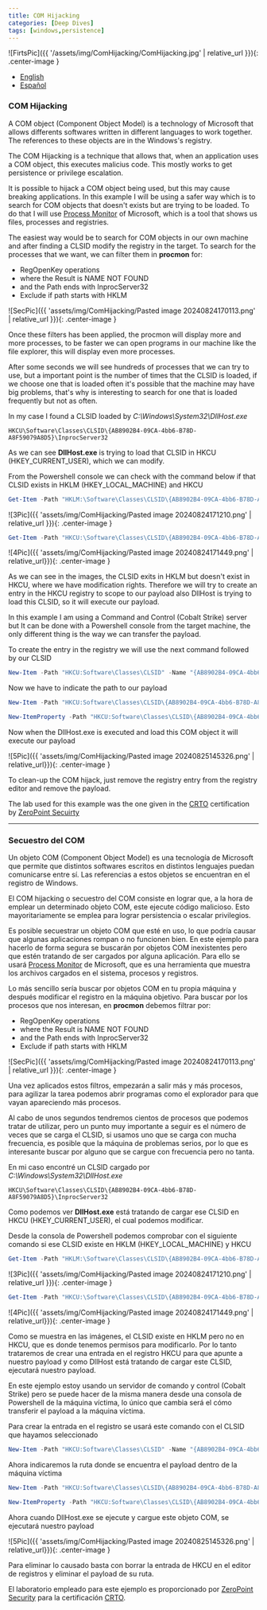 ```yaml
---
title: COM Hijacking
categories: [Deep Dives]
tags: [windows,persistence]
---
```



![FirtsPic]({{ '/assets/img/ComHijacking/ComHijacking.jpg' | relative_url }}){: .center-image } 

- [English](#com-hijacking)
- [Español](#secuestro-del-com)


### COM Hijacking

A COM object (Component Object Model) is a technology of Microsoft that allows differents softwares written in different languages to work together. The references to these objects are in the Windows's registry.

The COM Hijacking is a technique that allows that, when an application uses a COM object, this executes malicius code. This mostly works to get persistence or privilege escalation. 

It is possible to hijack a COM object being used, but this may cause breaking applications. In this example I will be using a safer way which is to search for COM objects that doesn't exists but are trying to be loaded. To do that I will use [Process Monitor](https://learn.microsoft.com/en-us/sysinternals/downloads/procmon) of Microsoft, which is a tool that shows us files, processes and registries.

The easiest way would be to search for COM objects in our own machine and after finding a CLSID modify the registry in the target.
To search for the processes that we want, we can filter them in **procmon** for:

- RegOpenKey operations
- where the Result is NAME NOT FOUND
- and the Path ends with InprocServer32
- Exclude if path starts with HKLM

![SecPic]({{ 'assets/img/ComHijacking/Pasted image 20240824170113.png' | relative_url }}){: .center-image }

Once these filters has been applied, the procmon will display more and more processes, to be faster we can open programs in our machine like the file explorer, this will display even more processes.

After some seconds we will see hundreds of processes that we can try to use, but a important point is the number of times that the CLSID is loaded, if we choose one that is loaded often it's possible that the machine may have big problems, that's why is interesting to search for one that is loaded frequently but not as often.

In my case I found a CLSID loaded by *C:\\Windows\System32\DllHost.exe* 

```
HKCU\Software\Classes\CLSID\{AB8902B4-09CA-4bb6-B78D-A8F59079A8D5}\InprocServer32
`````

As we can see **DllHost.exe** is trying to load that CLSID in HKCU (HKEY\_CURRENT\_USER), which we can modify.

From the Powershell console we can check with the command below if that CLSID exists in HKLM (HKEY_LOCAL_MACHINE) and HKCU

````powershell
Get-Item -Path "HKLM:\Software\Classes\CLSID\{AB8902B4-09CA-4bb6-B78D-A8F59079A8D5}\InprocServer32"
`````

![3Pic]({{ 'assets/img/ComHijacking/Pasted image 20240824171210.png' | relative_url }}){: .center-image }

````powershell
Get-Item -Path "HKCU:\Software\Classes\CLSID\{AB8902B4-09CA-4bb6-B78D-A8F59079A8D5}\InprocServer32"
`````

![4Pic]({{ 'assets/img/ComHijacking/Pasted image 20240824171449.png' | relative_url}}){: .center-image }

As we can see in the images, the CLSID exits in HKLM but doesn't exist in HKCU, where we have modification rights.
Therefore we will try to create an entry in the HKCU registry to scope to our payload also DllHost is trying to load this CLSID, so it will execute our payload.

In this example I am using a Command and Control (Cobalt Strike) server but It can be done with a Powershell console from the target machine, the only different thing is the way we can transfer the payload.

To create the entry in the registry we will use the next command followed by our CLSID

````powershell
New-Item -Path "HKCU:Software\Classes\CLSID" -Name "{AB8902B4-09CA-4bb6-B78D-A8F59079A8D5}"
`````

Now we have to indicate the path to our payload

````powershell
New-Item -Path "HKCU:Software\Classes\CLSID\{AB8902B4-09CA-4bb6-B78D-A8F59079A8D5}" -Name "InprocServer32" -Value "C:\Windows\Temp\http_x64.dll"
`````

````powershell
New-ItemProperty -Path "HKCU:Software\Classes\CLSID\{AB8902B4-09CA-4bb6-B78D-A8F59079A8D5}\InprocServer32" -Name "ThreadingModel" -Value "Both"
`````

Now when the DllHost.exe is executed and load this COM object it will execute our payload

![5Pic]({{ 'assets/img/ComHijacking/Pasted image 20240825145326.png' | relative_url}}){: .center-image }

To clean-up the COM hijack, just remove the registry entry from the registry editor and remove the payload.

The lab used for this example was the one given in the [CRTO](https://training.zeropointsecurity.co.uk/courses/red-team-ops) certification by [ZeroPoint Secuirty](https://training.zeropointsecurity.co.uk/)

---

### Secuestro del COM

Un objeto COM (Component Object Model) es una tecnología de Microsoft que permite que distintos softwares escritos en distintos lenguajes puedan comunicarse entre sí. Las referencias a estos objetos se encuentran en el registro de Windows.

El COM hijacking o secuestro del COM consiste en lograr que, a la hora de emplear un determinado objeto COM, este ejecute código malicioso. Esto mayoritariamente se emplea para lograr persistencia o escalar privilegios.

Es posible secuestrar un objeto COM que esté en uso, lo que podría causar que algunas aplicaciones rompan o no funcionen bien. En este ejemplo para hacerlo de forma segura se buscarán por objetos COM inexistentes pero que estén tratando de ser cargados por alguna aplicación. Para ello se usará [Process Monitor](https://learn.microsoft.com/en-us/sysinternals/downloads/procmon) de Microsoft, que es una herramienta que muestra los archivos cargados en el sistema, procesos y registros.

Lo más sencillo sería buscar por objetos COM en tu propia máquina y después modificar el registro en la máquina objetivo. Para buscar por los procesos que nos interesan, en **procmon** debemos filtrar por:

- RegOpenKey operations
- where the Result is NAME NOT FOUND
- and the Path ends with InprocServer32
- Exclude if path starts with HKLM

![SecPic]({{ 'assets/img/ComHijacking/Pasted image 20240824170113.png' | relative_url }}){: .center-image }

Una vez aplicados estos filtros, empezarán a salir más y más procesos, para agilizar la tarea podemos abrir programas como el explorador para que vayan apareciendo más procesos. 

Al cabo de unos segundos tendremos cientos de procesos que podemos tratar de utilizar, pero un punto muy importante a seguir es el número de veces que se carga el CLSID, si usamos uno que se carga con mucha frecuencia, es posible que la máquina de problemas serios, por lo que es interesante buscar por alguno que se cargue con frecuencia pero no tanta.

En mi caso encontré un CLSID cargado por *C:\\Windows\\System32\\DllHost.exe*

````
HKCU\Software\Classes\CLSID\{AB8902B4-09CA-4bb6-B78D-A8F59079A8D5}\InprocServer32
`````

Como podemos ver **DllHost.exe** está tratando de cargar ese CLSID en HKCU (HKEY\_CURRENT\_USER), el cual podemos modificar.

Desde la consola de Powershell podemos comprobar con el siguiente comando si ese CLSID existe en HKLM (HKEY_LOCAL_MACHINE) y HKCU

````powershell
Get-Item -Path "HKLM:\Software\Classes\CLSID\{AB8902B4-09CA-4bb6-B78D-A8F59079A8D5}\InprocServer32"
`````

![3Pic]({{ 'assets/img/ComHijacking/Pasted image 20240824171210.png' | relative_url }}){: .center-image }


````powershell
Get-Item -Path "HKCU:\Software\Classes\CLSID\{AB8902B4-09CA-4bb6-B78D-A8F59079A8D5}\InprocServer32"
`````

![4Pic]({{ 'assets/img/ComHijacking/Pasted image 20240824171449.png' | relative_url}}){: .center-image }

Como se muestra en las imágenes, el CLSID existe en HKLM pero no en HKCU, que es donde tenemos permisos para modificarlo. Por lo tanto trataremos de crear una entrada en el registro HKCU para que apunte a nuestro payload y como DllHost está tratando de cargar este CLSID, ejecutará nuestro payload.

En este ejemplo estoy usando un servidor de comando y control (Cobalt Strike) pero se puede hacer de la misma manera desde una consola de Powershell de la máquina víctima, lo único que cambia será el cómo transferir el payload a la máquina víctima.

Para crear la entrada en el registro se usará este comando con el CLSID que hayamos seleccionado

````powershell
New-Item -Path "HKCU:Software\Classes\CLSID" -Name "{AB8902B4-09CA-4bb6-B78D-A8F59079A8D5}"
`````

Ahora indicaremos la ruta donde se encuentra el payload dentro de la máquina víctima

````powershell
New-Item -Path "HKCU:Software\Classes\CLSID\{AB8902B4-09CA-4bb6-B78D-A8F59079A8D5}" -Name "InprocServer32" -Value "C:\Windows\Temp\http_x64.dll"
`````

````powershell
New-ItemProperty -Path "HKCU:Software\Classes\CLSID\{AB8902B4-09CA-4bb6-B78D-A8F59079A8D5}\InprocServer32" -Name "ThreadingModel" -Value "Both"
`````

Ahora cuando DllHost.exe se ejecute y cargue este objeto COM, se ejecutará nuestro payload

![5Pic]({{ 'assets/img/ComHijacking/Pasted image 20240825145326.png' | relative_url}}){: .center-image }

Para eliminar lo causado basta con borrar la entrada de HKCU en el editor de registros y eliminar el payload de su ruta.

El laboratorio empleado para este ejemplo es proporcionado por [ZeroPoint Security](https://training.zeropointsecurity.co.uk/) para la certificación [CRTO](https://training.zeropointsecurity.co.uk/courses/red-team-ops).

